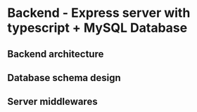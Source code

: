 # Backend - Express server with typescript + MySQL Database

## Backend architecture

## Database schema design

## Server middlewares
